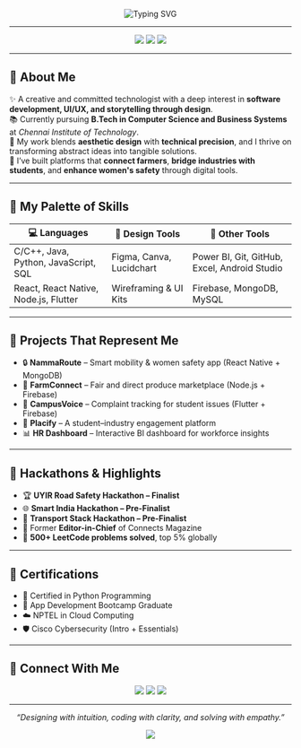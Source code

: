 
<!-- Pastel Banner with Typing SVG -->
<p align="center">
  <img src="https://readme-typing-svg.demolab.com?font=Quicksand&weight=500&pause=1000&color=B28DFF&center=true&vCenter=true&multiline=true&width=700&lines=Hi+%F0%9F%91%8B%2C+I'm+Sandhya+Senthil+Kumar!;CSBS+Undergrad+%7C+Full+Stack+Dev+%7C+UI%2FUX+Designer;Hackathon+Finalist+%7C+Creative+Technologist" alt="Typing SVG" />
</p>

---

<p align="center">
  <img src="https://img.shields.io/badge/Based%20in-Chennai%2C%20India-FFD3E2?style=flat-square&logo=google-maps&logoColor=white" />
  <img src="https://img.shields.io/badge/Student-B.Tech%20CSBS-FFDDC1?style=flat-square&logo=bookstack&logoColor=white" />
  <img src="https://img.shields.io/badge/Focus-Full%20Stack%20Dev%20%7C%20Design-B0E3FF?style=flat-square&logo=code&logoColor=white" />
</p>

---

## 🌸 About Me

✨ A creative and committed technologist with a deep interest in **software development, UI/UX, and storytelling through design**.  
📚 Currently pursuing **B.Tech in Computer Science and Business Systems** at *Chennai Institute of Technology*.  
🎯 My work blends **aesthetic design** with **technical precision**, and I thrive on transforming abstract ideas into tangible solutions.  
🚀 I’ve built platforms that **connect farmers**, **bridge industries with students**, and **enhance women's safety** through digital tools.

---

## 🎨 My Palette of Skills

| 💻 Languages | 🎨 Design Tools | 🧠 Other Tools |
|-------------|----------------|----------------|
| C/C++, Java, Python, JavaScript, SQL | Figma, Canva, Lucidchart | Power BI, Git, GitHub, Excel, Android Studio |
| React, React Native, Node.js, Flutter | Wireframing & UI Kits | Firebase, MongoDB, MySQL |

---

## 🌿 Projects That Represent Me

- 🔒 **NammaRoute** – Smart mobility & women safety app (React Native + MongoDB)  
- 🌱 **FarmConnect** – Fair and direct produce marketplace (Node.js + Firebase)  
- 🏫 **CampusVoice** – Complaint tracking for student issues (Flutter + Firebase)  
- 🎯 **Placify** – A student–industry engagement platform  
- 📊 **HR Dashboard** – Interactive BI dashboard for workforce insights

---

## 🏅 Hackathons & Highlights

- 🏆 **UYIR Road Safety Hackathon – Finalist**  
- 🌐 **Smart India Hackathon – Pre-Finalist**  
- 🚨 **Transport Stack Hackathon – Pre-Finalist**  
- 👑 Former **Editor-in-Chief** of Connects Magazine  
- 🔢 **500+ LeetCode problems solved**, top 5% globally

---

## 📜 Certifications

- 🐍 Certified in Python Programming  
- 📱 App Development Bootcamp Graduate  
- ☁️ NPTEL in Cloud Computing  
- 🛡️ Cisco Cybersecurity (Intro + Essentials)

---

## 💌 Connect With Me

<p align="center">
  <a href="mailto:sandhyas.csbs2023@citchennai.net"><img src="https://img.shields.io/badge/Email-Me-FFD3E2?style=for-the-badge&logo=gmail&logoColor=white" /></a>
  <a href="https://linkedin.com/in/sandhya-s-"><img src="https://img.shields.io/badge/LinkedIn-Connect-FFABAB?style=for-the-badge&logo=linkedin&logoColor=white" /></a>
  <a href="https://github.com/Stellarsands"><img src="https://img.shields.io/badge/GitHub-Stellarsands-B0E3FF?style=for-the-badge&logo=github&logoColor=white" /></a>
</p>

---

<p align="center"><i>“Designing with intuition, coding with clarity, and solving with empathy.”</i></p>

<p align="center">
  <img src="https://github-readme-stats.vercel.app/api?username=Stellarsands&show_icons=true&theme=buefy&bg_color=FFFCF9&title_color=FFB3C6&icon_color=FF69B4&text_color=4A4A4A" />
</p>

